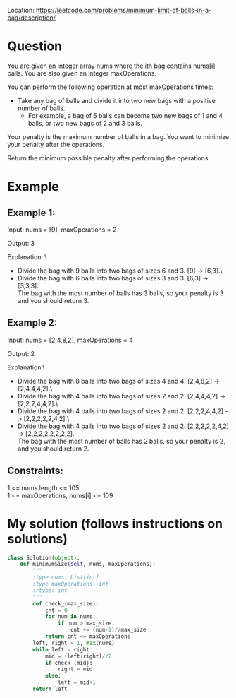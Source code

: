 Location: https://leetcode.com/problems/minimum-limit-of-balls-in-a-bag/description/
# Question
You are given an integer array nums where the ith bag contains nums[i] balls. You are also given an integer maxOperations.

You can perform the following operation at most maxOperations times:

- Take any bag of balls and divide it into two new bags with a positive number of balls.
  - For example, a bag of 5 balls can become two new bags of 1 and 4 balls, or two new bags of 2 and 3 balls.

Your penalty is the maximum number of balls in a bag. You want to minimize your penalty after the operations.

Return the minimum possible penalty after performing the operations.
# Example

## Example 1:

Input: nums = [9], maxOperations = 2

Output: 3

Explanation: \
- Divide the bag with 9 balls into two bags of sizes 6 and 3. [9] -> [6,3].\
- Divide the bag with 6 balls into two bags of sizes 3 and 3. [6,3] -> [3,3,3].\
The bag with the most number of balls has 3 balls, so your penalty is 3 and you should return 3.
## Example 2:

Input: nums = [2,4,8,2], maxOperations = 4

Output: 2

Explanation:\
- Divide the bag with 8 balls into two bags of sizes 4 and 4. [2,4,8,2] -> [2,4,4,4,2].\
- Divide the bag with 4 balls into two bags of sizes 2 and 2. [2,4,4,4,2] -> [2,2,2,4,4,2].\
- Divide the bag with 4 balls into two bags of sizes 2 and 2. [2,2,2,4,4,2] -> [2,2,2,2,2,4,2].\
- Divide the bag with 4 balls into two bags of sizes 2 and 2. [2,2,2,2,2,4,2] -> [2,2,2,2,2,2,2,2].\
The bag with the most number of balls has 2 balls, so your penalty is 2, and you should return 2.

## Constraints:

1 <= nums.length <= 105\
1 <= maxOperations, nums[i] <= 109
 

# My solution (follows instructions on solutions)
```python
class Solution(object):
    def minimumSize(self, nums, maxOperations):
        """
        :type nums: List[int]
        :type maxOperations: int
        :rtype: int
        """
        def check_(max_size):
            cnt = 0
            for num in nums:
                if num > max_size:
                    cnt += (num-1)//max_size
            return cnt <= maxOperations
        left, right = 1, max(nums)
        while left < right:
            mid = (left+right)//2
            if check_(mid):
                right = mid
            else:
                left = mid+1
        return left
